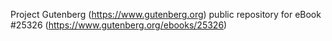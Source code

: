 Project Gutenberg (https://www.gutenberg.org) public repository for eBook #25326 (https://www.gutenberg.org/ebooks/25326)
